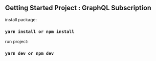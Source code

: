 ## Getting Started Project : GraphQL Subscription

install package:

### `yarn install or npm install`

run project:

### `yarn dev or npm dev`
